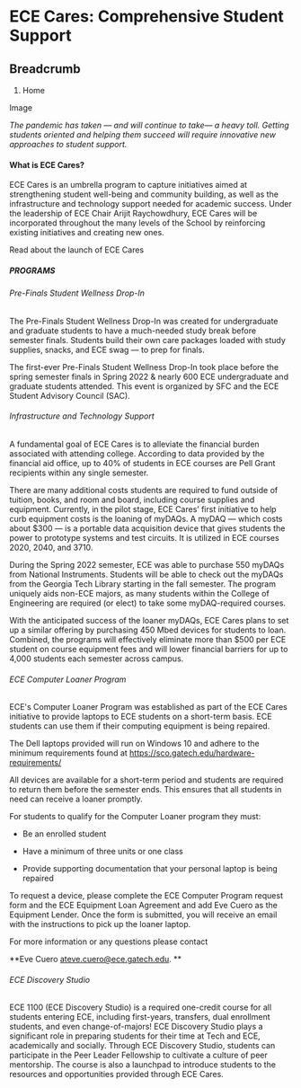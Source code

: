 #  ECE Cares: Comprehensive Student Support

## Breadcrumb

  1. Home

Image



_The pandemic has taken — and will continue to take— a heavy toll. Getting
students oriented and helping them succeed will require innovative new
approaches to student support._

#### What is ECE Cares?

ECE Cares is an umbrella program to capture initiatives aimed at strengthening
student well-being and community building, as well as the infrastructure and
technology support needed for academic success. Under the leadership of ECE
Chair Arijit Raychowdhury, ECE Cares will be incorporated throughout the many
levels of the School by reinforcing existing initiatives and creating new
ones.

Read about the launch of ECE Cares

##### PROGRAMS

###### Pre-Finals Student Wellness Drop-In

The Pre-Finals Student Wellness Drop-In was created for undergraduate and
graduate students to have a much-needed study break before semester finals.
Students build their own care packages loaded with study supplies, snacks, and
ECE swag — to prep for finals.  

The first-ever Pre-Finals Student Wellness Drop-In took place before the
spring semester finals in Spring 2022 & nearly 600 ECE undergraduate and
graduate students attended. This event is organized by SFC and the ECE Student
Advisory Council (SAC).

###### Infrastructure and Technology Support

A fundamental goal of ECE Cares is to alleviate the financial burden
associated with attending college. According to data provided by the financial
aid office, up to 40% of students in ECE courses are Pell Grant recipients
within any single semester.

There are many additional costs students are required to fund outside of
tuition, books, and room and board, including course supplies and equipment.
Currently, in the pilot stage, ECE Cares’ first initiative to help curb
equipment costs is the loaning of myDAQs. A myDAQ — which costs about $300 —
is a portable data acquisition device that gives students the power to
prototype systems and test circuits. It is utilized in ECE courses 2020, 2040,
and 3710.

During the Spring 2022 semester, ECE was able to purchase 550 myDAQs from
National Instruments. Students will be able to check out the myDAQs from the
Georgia Tech Library starting in the fall semester. The program uniquely aids
non-ECE majors, as many students within the College of Engineering are
required (or elect) to take some myDAQ-required courses.

With the anticipated success of the loaner myDAQs, ECE Cares plans to set up a
similar offering by purchasing 450 Mbed devices for students to loan.
Combined, the programs will effectively eliminate more than $500 per ECE
student on course equipment fees and will lower financial barriers for up to
4,000 students each semester across campus.

###### ECE Computer Loaner Program

ECE's Computer Loaner Program was established as part of the ECE Cares
initiative to provide laptops to ECE students on a short-term basis. ECE
students can use them if their computing equipment is being repaired.

The Dell laptops provided will run on Windows 10 and adhere to the minimum
requirements found at https://sco.gatech.edu/hardware-requirements/&nbsp;

All devices are available for a short-term period and students are required to
return them before the semester ends. This ensures that all students in need
can receive a loaner promptly.  

For students to qualify for the Computer Loaner program they must:  

  * Be an enrolled student  

  * Have a minimum of three units or one class  

  * Provide supporting documentation that your personal laptop is being repaired

To request a device, please complete the ECE Computer Program request form and
the ECE Equipment Loan Agreement and add Eve Cuero as the Equipment Lender.
Once the form is submitted, you will receive an email with the instructions to
pick up the loaner laptop.

For more information or any questions please contact

**Eve Cuero ateve.cuero@ece.gatech.edu. **

###### ECE Discovery Studio

ECE 1100 (ECE Discovery Studio) is a required one-credit course for all
students entering ECE, including first-years, transfers, dual enrollment
students, and even change-of-majors! ECE Discovery Studio plays a significant
role in preparing students for their time at Tech and ECE, academically and
socially. Through ECE Discovery Studio, students can participate in the Peer
Leader Fellowship to cultivate a culture of peer mentorship. The course is
also a launchpad to introduce students to the resources and opportunities
provided through ECE Cares.

